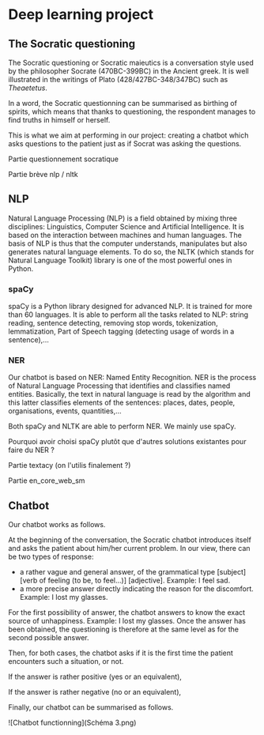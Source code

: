 
# Deep learning project


## The Socratic questioning

The Socratic questioning or Socratic maieutics is a conversation style used by the philosopher Socrate (470BC-399BC) in the Ancient greek. It is well illustrated in the writings of Plato (428/427BC-348/347BC) such as *Theaetetus*.

In a word, the Socratic questionning can be summarised as birthing of spirits, which means that thanks to questioning, the respondent manages to find truths in himself or herself.

This is what we aim at performing in our project: creating a chatbot which asks questions to the patient just as if Socrat was asking the questions.

Partie questionnement socratique

Partie brève nlp / nltk

## NLP


Natural Language Processing (NLP) is a field obtained by mixing three disciplines: Linguistics, Computer Science and Artificial Intelligence. It is based on the interaction between machines and human languages. The basis of NLP is thus that the computer understands, manipulates but also generates natural language elements. To do so, the NLTK (which stands for Natural Language Toolkit) library is one of the most powerful ones in Python.

### spaCy

spaCy is a Python library designed for advanced NLP. It is trained for more than 60 languages. It is able to perform all the tasks related to NLP: string reading, sentence detecting, removing stop words, tokenization, lemmatization, Part of Speech tagging (detecting usage of words in a sentence),...

### NER

Our chatbot is based on NER: Named Entity Recognition. NER is the process of Natural Language Processing that identifies and classifies named entities. Basically, the text in natural language is read by the algorithm and this latter classifies elements of the sentences: places, dates, people, organisations, events, quantities,...

Both spaCy and NLTK are able to perform NER. We mainly use spaCy.


Pourquoi avoir choisi spaCy plutôt que d'autres solutions existantes pour faire du NER ?


Partie textacy (on l'utilis finalement ?)

Partie en_core_web_sm

## Chatbot

Our chatbot works as follows.

At the beginning of the conversation, the Socratic chatbot introduces itself and asks the patient about him/her current problem. In our view, there can be two types of response:
- a rather vague and general answer, of the grammatical type [subject] [verb of feeling (to be, to feel...)] [adjective]. Example: I feel sad.
- a more precise answer directly indicating the reason for the discomfort. Example: I lost my glasses.

For the first possibility of answer, the chatbot answers to know the exact source of unhappiness. Example: I lost my glasses. Once the answer has been obtained, the questioning is therefore at the same level as for the second possible answer.

Then, for both cases, the chatbot asks if it is the first time the patient encounters such a situation, or not.

If the answer is rather positive (yes or an equivalent),

If the answer is rather negative (no or an equivalent), 

Finally, our chatbot can be summarised as follows.

![Chatbot functionning](Schéma 3.png)
